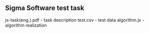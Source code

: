Sigma Software test task
------------------------

js-task(eng.).pdf - task description
test.csv - test data
algorithm.js - algorithm realization

